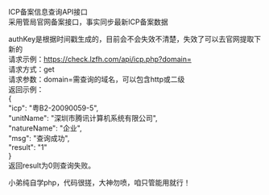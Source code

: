 ICP备案信息查询API接口  
采用管局官网备案接口，事实同步最新ICP备案数据
  
authKey是根据时间戳生成的，目前会不会失效不清楚，失效了可以去官网提取下新的  
请求示例：https://check.lzfh.com/api/icp.php?domain=  
请求方式：get  
请求参数：domain=需查询的域名，可以包含http或二级  
返回示例：  
{  
	"icp": "粤B2-20090059-5",  
	"unitName": "深圳市腾讯计算机系统有限公司",  
	"natureName": "企业",  
	"msg": "查询成功",  
	"result": "1"  
}  
返回result为0则查询失败。  
  
小弟纯自学php，代码很搓，大神勿喷，咱只管能用就行！  
